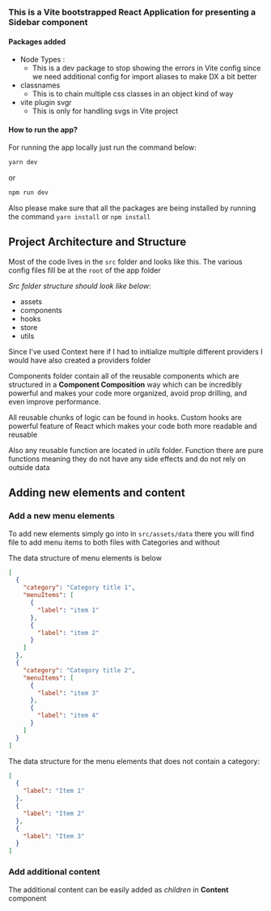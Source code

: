 ### This is a Vite bootstrapped React Application for presenting a Sidebar component

#### Packages added

- Node Types :
  - This is a dev package to stop showing the errors in Vite config since we need additional config for import aliases to make DX a bit better
- classnames
  - This is to chain multiple css classes in an object kind of way
- vite plugin svgr
  - This is only for handling svgs in Vite project

#### How to run the app?

For running the app locally just run the command below:

```sh
yarn dev
```

or

```sh
npm run dev
```

Also please make sure that all the packages are being installed by running the command `yarn install` or `npm install`

## Project Architecture and Structure

Most of the code lives in the `src` folder and looks like this. The various config files fill be at the `root` of the app folder

_Src folder structure should look like below_:

- assets
- components
- hooks
- store
- utils

Since I've used Context here if I had to initialize multiple different providers I would have also created a providers folder

Components folder contain all of the reusable components which are structured in a **Component Composition** way which can be incredibly powerful and makes your code more organized, avoid prop drilling, and even improve performance.

All reusable chunks of logic can be found in hooks. Custom hooks are powerful feature of React which makes your code both more readable and reusable

Also any reusable function are located in _utils_ folder. Function there are pure functions meaning they do not have any side effects and do not rely on outside data

## Adding new elements and content

### **Add a new menu elements**

To add new elements simply go into in `src/assets/data` there you will find file to add menu items to both files
with Categories and without

The data structure of menu elements is below

```json
[
  {
    "category": "Category title 1",
    "menuItems": [
      {
        "label": "item 1"
      },
      {
        "label": "item 2"
      }
    ]
  },
  {
    "category": "Category title 2",
    "menuItems": [
      {
        "label": "item 3"
      },
      {
        "label": "item 4"
      }
    ]
  }
]
```

The data structure for the menu elements that does not contain a category:

```json
[
  {
    "label": "Item 1"
  },
  {
    "label": "Item 2"
  },
  {
    "label": "Item 3"
  }
]
```

### **Add additional content**

The additional content can be easily added as _children_ in **Content** component
